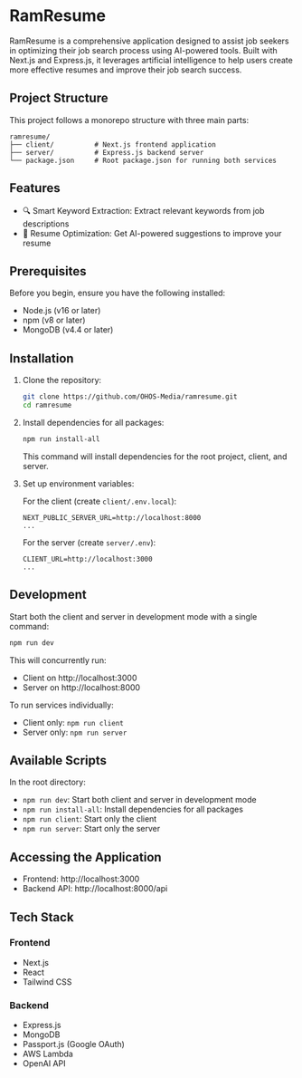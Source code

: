 # RamResume

RamResume is a comprehensive application designed to assist job seekers in optimizing their job search process using AI-powered tools. Built with Next.js and Express.js, it leverages artificial intelligence to help users create more effective resumes and improve their job search success.

## Project Structure

This project follows a monorepo structure with three main parts:

```
ramresume/
├── client/          # Next.js frontend application
├── server/          # Express.js backend server
└── package.json     # Root package.json for running both services
```

## Features

- 🔍 Smart Keyword Extraction: Extract relevant keywords from job descriptions
- 📝 Resume Optimization: Get AI-powered suggestions to improve your resume

## Prerequisites

Before you begin, ensure you have the following installed:

- Node.js (v16 or later)
- npm (v8 or later)
- MongoDB (v4.4 or later)

## Installation

1. Clone the repository:

   ```bash
   git clone https://github.com/OHOS-Media/ramresume.git
   cd ramresume
   ```

2. Install dependencies for all packages:

   ```bash
   npm run install-all
   ```

   This command will install dependencies for the root project, client, and server.

3. Set up environment variables:

   For the client (create `client/.env.local`):

   ```
   NEXT_PUBLIC_SERVER_URL=http://localhost:8000
   ...
   ```

   For the server (create `server/.env`):

   ```
   CLIENT_URL=http://localhost:3000
   ...
   ```

## Development

Start both the client and server in development mode with a single command:

```bash
npm run dev
```

This will concurrently run:

- Client on http://localhost:3000
- Server on http://localhost:8000

To run services individually:

- Client only: `npm run client`
- Server only: `npm run server`

## Available Scripts

In the root directory:

- `npm run dev`: Start both client and server in development mode
- `npm run install-all`: Install dependencies for all packages
- `npm run client`: Start only the client
- `npm run server`: Start only the server

## Accessing the Application

- Frontend: http://localhost:3000
- Backend API: http://localhost:8000/api

## Tech Stack

### Frontend

- Next.js
- React
- Tailwind CSS

### Backend

- Express.js
- MongoDB
- Passport.js (Google OAuth)
- AWS Lambda
- OpenAI API
